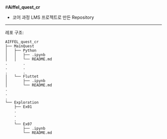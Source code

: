 #__Aiffel_quest_cr__
- 코어 과정 LMS 프로젝트로 만든 Repository
---
레포 구조:
```
AIFFEL_quest_cr
├── MainQuest
│   ├── Python
│   │   ├── .ipynb
│   │   └── README.md
.		.
.		.
.		.
│   └── Fluttet
│       ├── .ipynb
│       └── README.md
.
.
.
└── Exploration
    ├── Ex01
    .
    .
    .
    └── Ex07
        ├── .ipynb
        └── README.md
